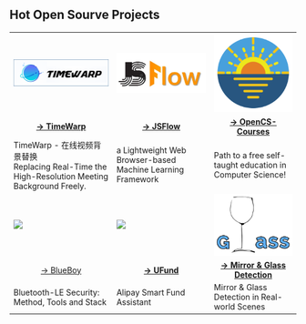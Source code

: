 ## Hot Open Sourve Projects

<table>
  <tr>
    <td>
      <a href="https://github.com/Charmve/TimeWarp"><img src="https://github.com/Charmve/TimeWarp/raw/main/img/photo/logo_H.png" width="330"></a>
    </td>
    <td>
      <a href="https://github.com/Charmve/JSFlow"><img src="https://github.com/Charmve/jsFlow/raw/main/img/JSFlow.jpg" width="330"></a>
    </td>
    <td>
      <a href="https://github.com/Charmve/OpenCS-Courses"><img src="https://github.com/Charmve/OpenCS-Courses/raw/main/extras/Logo.png" width="330"></a>
    </td>
  </tr>
  <tr>
    <td style="text-align: center">
      <a href="https://github.com/Charmve/TimeWarp"><b>-> TimeWarp</b></a>
    </td>
    <td style="text-align: center">
      <a href="https://github.com/Charmve/JSFlow"><b>-> JSFlow</b></a>
    </td>
    <td style="text-align: center">
      <a href="https://github.com/Charmve/OpenCS-Courses"><b>-> OpenCS-Courses</b></a>
    </td>
  </tr>
  <tr>
    <td>
      TimeWarp - 在线视频背景替换<br>
      Replacing Real-Time the High-Resolution Meeting Background Freely.
    </td>
    <td>
      a Lightweight Web Browser-based Machine Learning Framework
    </td>
    <td>
      Path to a free self-taught education in Computer Science!
    </td>
  </tr>
  <tr>
  </tr>
  <tr>
    <td>
      <a href="https://github.com/Charmve/BLE-Security-Attack-Defence"><img src="https://github.com/Charmve/BLE-Security-Attack-Defence/raw/master/image/BlueBoy.png" width="330"></a>
    </td>
    <td>
      <a href="https://github.com/UFund-Me/UFund"><img src="https://ufund-me.github.io/img/logo-with-font.png" width="330"></a>
    </td>
    <td>
      <a href="https://github.com/Charmve/Mirror-Glass-Detection"><img src="https://github.com/Charmve/Mirror-Glass-Detection/raw/master/logo-GlassDetec.png" width="330"></a>
    </td>
  </tr>
  <tr>
    <td style="text-align: center">
      <a href="https://github.com/Charmve/BLE-Security-Attack-Defence"<b>-> BlueBoy</b></a>
    </td>
    <td style="text-align: center">
      <a href="https://github.com/Charmve/UFund"><b>-> UFund</b></a>
    </td>
    <td style="text-align: center">
      <a href="https://github.com/Charmve/Mirror-Glass-Detection"><b>-> Mirror & Glass Detection</b></a>
    </td>
  </tr>
  <tr>
    <td>
      Bluetooth-LE Security: Method, Tools and Stack
    </td>
    <td>
      Alipay Smart Fund Assistant
    </td>
    <td>
      Mirror & Glass Detection in Real-world Scenes
    </td>
  </tr>
</table>

